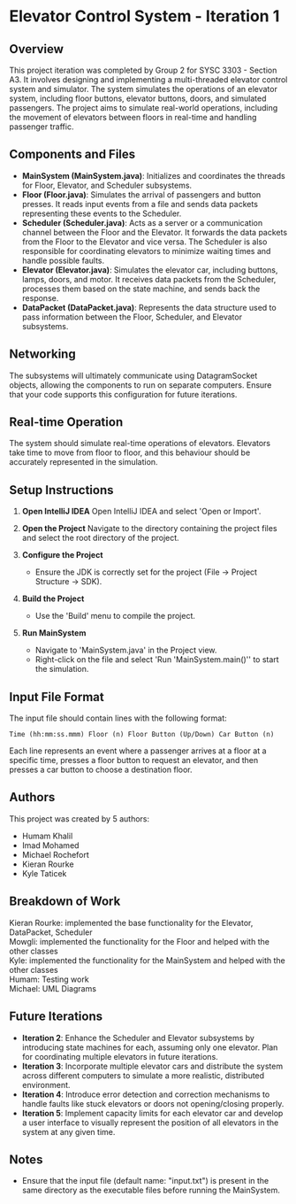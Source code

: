 
# Elevator Control System - Iteration 1

## Overview
This project iteration was completed by Group 2 for SYSC 3303 - Section A3. It involves designing and implementing a multi-threaded elevator control system and simulator. The system simulates the operations of an elevator system, including floor buttons, elevator buttons, doors, and simulated passengers. The project aims to simulate real-world operations, including the movement of elevators between floors in real-time and handling passenger traffic.

## Components and Files
- **MainSystem (MainSystem.java)**: Initializes and coordinates the threads for Floor, Elevator, and Scheduler subsystems.
- **Floor (Floor.java)**: Simulates the arrival of passengers and button presses. It reads input events from a file and sends data packets representing these events to the Scheduler.
- **Scheduler (Scheduler.java)**: Acts as a server or a communication channel between the Floor and the Elevator. It forwards the data packets from the Floor to the Elevator and vice versa. The Scheduler is also responsible for coordinating elevators to minimize waiting times and handle possible faults.
- **Elevator (Elevator.java)**: Simulates the elevator car, including buttons, lamps, doors, and motor. It receives data packets from the Scheduler, processes them based on the state machine, and sends back the response.
- **DataPacket (DataPacket.java)**: Represents the data structure used to pass information between the Floor, Scheduler, and Elevator subsystems.

## Networking
The subsystems will ultimately communicate using DatagramSocket objects, allowing the components to run on separate computers. Ensure that your code supports this configuration for future iterations.

## Real-time Operation
The system should simulate real-time operations of elevators. Elevators take time to move from floor to floor, and this behaviour should be accurately represented in the simulation.

## Setup Instructions
1. **Open IntelliJ IDEA**
   Open IntelliJ IDEA and select 'Open or Import'.

2. **Open the Project**
   Navigate to the directory containing the project files and select the root directory of the project.

3. **Configure the Project**
    - Ensure the JDK is correctly set for the project (File -> Project Structure -> SDK).

4. **Build the Project**
    - Use the 'Build' menu to compile the project.

5. **Run MainSystem**
    - Navigate to 'MainSystem.java' in the Project view.
    - Right-click on the file and select 'Run 'MainSystem.main()'' to start the simulation.

## Input File Format
The input file should contain lines with the following format:
```
Time (hh:mm:ss.mmm) Floor (n) Floor Button (Up/Down) Car Button (n)
```
Each line represents an event where a passenger arrives at a floor at a specific time, presses a floor button to request an elevator, and then presses a car button to choose a destination floor.

## Authors

This project was created by 5 authors:

- Humam Khalil
- Imad Mohamed
- Michael Rochefort
- Kieran Rourke
- Kyle Taticek

## Breakdown of Work
Kieran Rourke: implemented the base functionality for the Elevator, DataPacket, Scheduler<br>
Mowgli: implemented the functionality for the Floor and helped with the other classes<br>
Kyle: implemented the functionality for the MainSystem and helped with the other classes<br>
Humam: Testing work<br>
Michael: UML Diagrams<br>


## Future Iterations
- **Iteration 2**: Enhance the Scheduler and Elevator subsystems by introducing state machines for each, assuming only one elevator. Plan for coordinating multiple elevators in future iterations.
- **Iteration 3**: Incorporate multiple elevator cars and distribute the system across different computers to simulate a more realistic, distributed environment.
- **Iteration 4**: Introduce error detection and correction mechanisms to handle faults like stuck elevators or doors not opening/closing properly.
- **Iteration 5**: Implement capacity limits for each elevator car and develop a user interface to visually represent the position of all elevators in the system at any given time.

## Notes
- Ensure that the input file (default name: "input.txt") is present in the same directory as the executable files before running the MainSystem.
